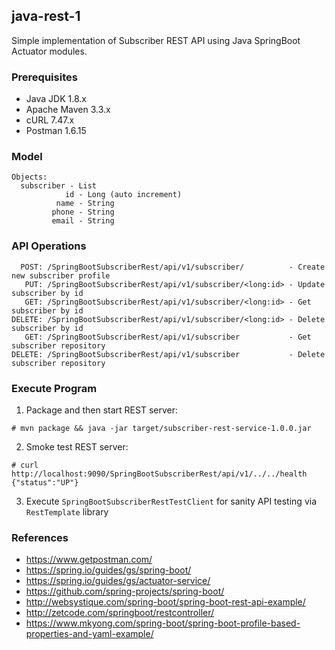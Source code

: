 ## java-rest-1

Simple implementation of Subscriber REST API using Java SpringBoot Actuator modules.

### Prerequisites
- Java JDK 1.8.x
- Apache Maven 3.3.x
- cURL 7.47.x
- Postman 1.6.15

### Model

```
Objects:
  subscriber - List
            id - Long (auto increment)
          name - String
         phone - String
         email - String
```

### API Operations

```
  POST: /SpringBootSubscriberRest/api/v1/subscriber/          - Create new subscriber profile
   PUT: /SpringBootSubscriberRest/api/v1/subscriber/<long:id> - Update subscriber by id
   GET: /SpringBootSubscriberRest/api/v1/subscriber/<long:id> - Get subscriber by id
DELETE: /SpringBootSubscriberRest/api/v1/subscriber/<long:id> - Delete subscriber by id
   GET: /SpringBootSubscriberRest/api/v1/subscriber           - Get subscriber repository
DELETE: /SpringBootSubscriberRest/api/v1/subscriber           - Delete subscriber repository
```


### Execute Program
1) Package and then start REST server:

```
# mvn package && java -jar target/subscriber-rest-service-1.0.0.jar
```

2) Smoke test REST server:
```
# curl http://localhost:9090/SpringBootSubscriberRest/api/v1/../../health
{"status":"UP"}
```

3) Execute `SpringBootSubscriberRestTestClient` for sanity API testing via `RestTemplate` library  

### References
- https://www.getpostman.com/
- https://spring.io/guides/gs/spring-boot/
- https://spring.io/guides/gs/actuator-service/
- https://github.com/spring-projects/spring-boot/
- http://websystique.com/spring-boot/spring-boot-rest-api-example/
- http://zetcode.com/springboot/restcontroller/
- https://www.mkyong.com/spring-boot/spring-boot-profile-based-properties-and-yaml-example/
